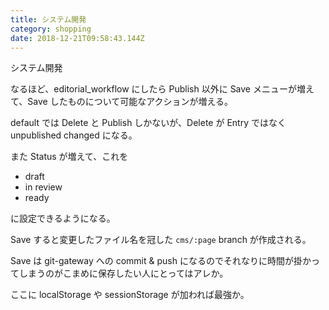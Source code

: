```yaml
---
title: システム開発
category: shopping
date: 2018-12-21T09:58:43.144Z
---
```

システム開発

なるほど、editorial_workflow にしたら Publish 以外に Save メニューが増えて、Save したものについて可能なアクションが増える。

default では Delete と Publish しかないが、Delete が Entry ではなく unpublished changed になる。

また Status が増えて、これを

 * draft
 * in review
 * ready

に設定できるようになる。

Save すると変更したファイル名を冠した `cms/:page` branch が作成される。

Save は git-gateway への commit & push になるのでそれなりに時間が掛かってしまうのがこまめに保存したい人にとってはアレか。

ここに localStorage や sessionStorage が加われば最強か。
